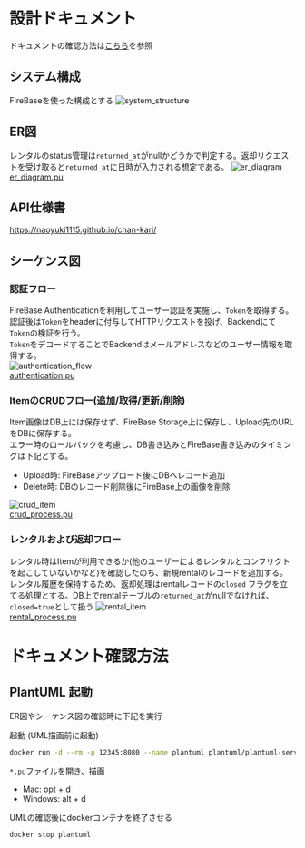 # 設計ドキュメント
ドキュメントの確認方法は[こちら](#ドキュメント確認方法)を参照

## システム構成
FireBaseを使った構成とする
![system_structure](system_structure/system_structure.png)

## ER図
レンタルのstatus管理は`returned_at`がnullかどうかで判定する。返却リクエストを受け取ると`returned_at`に日時が入力される想定である。
![er_diagram](er_diagram/er_diagram/er_diagram.png)  
[er_diagram.pu](er_diagram/er_diagram.pu)

## API仕様書
https://naoyuki1115.github.io/chan-kari/

## シーケンス図
### 認証フロー
FireBase Authenticationを利用してユーザー認証を実施し、`Token`を取得する。  
認証後は`Token`をheaderに付与してHTTPリクエストを投げ、Backendにて`Token`の検証を行う。  
`Token`をデコードすることでBackendはメールアドレスなどのユーザー情報を取得する。  
![authentication_flow](sequence/authentication/authentication.png)  
[authentication.pu](sequence/authentication.pu)

### ItemのCRUDフロー(追加/取得/更新/削除)
Item画像はDB上には保存せず、FireBase Storage上に保存し、Upload先のURLをDBに保存する。  
エラー時のロールバックを考慮し、DB書き込みとFireBase書き込みのタイミングは下記とする。
- Upload時: FireBaseアップロード後にDBへレコード追加
- Delete時: DBのレコード削除後にFireBase上の画像を削除

![crud_item](sequence/crud_process/curd_item.png)  
[crud_process.pu](sequence/crud_process.pu)

### レンタルおよび返却フロー
レンタル時はItemが利用できるか(他のユーザーによるレンタルとコンフリクトを起こしていないかなど)を確認したのち、新規rentalのレコードを追加する。  
レンタル履歴を保持するため、返却処理はrentalレコードの`closed` フラグを立てる処理とする。DB上でrentalテーブルの`returned_at`がnullでなければ、`closed=true`として扱う
![rental_item](sequence/rental_process/rental_process.png)  
[rental_process.pu](sequence/rental_process.pu)

# ドキュメント確認方法
## PlantUML 起動
ER図やシーケンス図の確認時に下記を実行

起動 (UML描画前に起動)
```sh
docker run -d --rm -p 12345:8080 --name plantuml plantuml/plantuml-server
```
`*.pu`ファイルを開き、描画
* Mac: opt + d
* Windows: alt + d

UMLの確認後にdockerコンテナを終了させる
```sh
docker stop plantuml
```